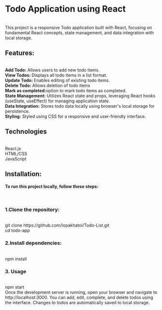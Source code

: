 <h1>Todo Application using React</h1>

<br>
This project is a responsive Todo application built with React, focusing on fundamental React concepts, state management, and data integration with local storage.

<h2>Features:</h2>
<br>
<b>Add Todo:</b> Allows users to add new todo items.
<br>
<b>View Todos:</b> Displays all todo items in a list format.
<br>
<b>Update Todo:</b> Enables editing of existing todo items.
<br>
<b>Delete Todo:</b> Allows deletion of todo items
<br>
<b>Mark as completed:</b>option to mark todo items as completed.
<br>
<b>State Management:</b> Utilizes React state and props, leveraging React hooks (useState, useEffect) for managing application state.
<br>
<b>Data Integration:</b> Stores todo data locally using browser's local storage for persistence.
<br>
<b>Styling:</b> Styled using CSS for a responsive and user-friendly interface.
<br>

<h2>Technologies</h2>
<br>
React.js
<br>
HTML/CSS
<br>
JavaScript
<br>

<h2>Installation:</h2>

<h4>To run this project locally, follow these steps:</h4>
<br>
<h3>1.Clone the repository:</h3>
<br>
git clone https://github.com/lopakhatoi/Todo-List.git
<br>
cd todo-app
<br>
<h3>2.Install dependencies:</h3>
<br>
npm install
<br>
<h3>3. Usage</h3>
<br>
npm start

<br>
Once the development server is running, open your browser and navigate to http://localhost:3000. You can add, edit, complete, and delete todos using the interface. Changes to todos are automatically saved to local storage.



